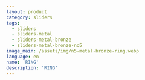 ```yaml
---
layout: product
category: sliders
tags:
  - sliders
  - sliders-metal
  - sliders-metal-bronze
  - sliders-metal-bronze-no5
image_main: /assets/img/n5-metal-bronze-ring.webp
language: en
name: 'RING'
description: 'RING'
---
```

